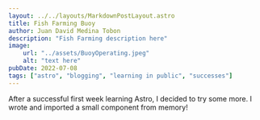 ```yaml
---
layout: ../../layouts/MarkdownPostLayout.astro
title: Fish Farming Buoy
author: Juan David Medina Tobon
description: "Fish Farming description here"
image:
    url: "../assets/BuoyOperating.jpeg"
    alt: "text here"
pubDate: 2022-07-08
tags: ["astro", "blogging", "learning in public", "successes"]
---
```

After a successful first week learning Astro, I decided to try some more. I wrote and imported a small component from memory!